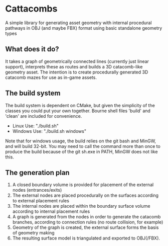 # Cattacombs
A simple library for generating asset geometry with internal procedural pathways in OBJ (and maybe FBX) format using basic standalone geometry types

## What does it do?
It takes a graph of geometrically connected lines (currently just linear support), interprets these as routes and builds a 3D catacomb-like geometry asset.
The intention is to create procedurally generated 3D catacomb mazes for use as in-game assets.

## The build system
The build system is dependent on CMake, but given the simplicity of the classes you could put your own together.
Bourne shell files 'build' and 'clean' are included for convenience.

- Linux Use: "./build.sh"
- Windows Use: "./build.sh windows"

Note that for windows usage, the build relies on the git bash and MinGW, and will build 32-bit.
You may need to call the command more than once to produce the build because of the git sh.exe in PATH, MinGW does not like this.

## The generation plan
1. A closed boundary volume is provided for placement of the external nodes (entrances/exits)
2. The external nodes are placed procedurally on the surfaces according to external placement rules
3. The internal nodes are placed within the boundary surface volume according to internal placement rules
4. A graph is generated from the nodes in order to generate the catacomb branches, according to connection rules (no route collision, for example)
5. Geometry of the graph is created, the external surface forms the basis of geometry making
6. The resulting surface model is triangulated and exported to OBJ(/FBX).

